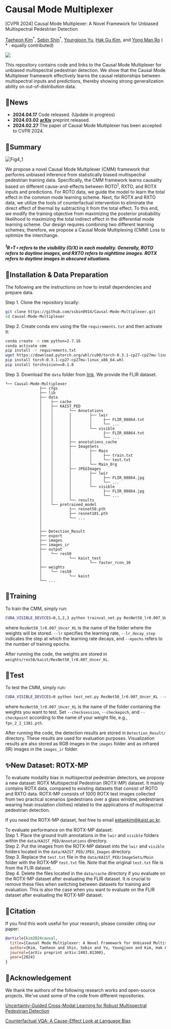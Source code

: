 # Causal Mode Multiplexer
[CVPR 2024] Causal Mode Multiplexer: A Novel Framework for Unbiased Multispectral Pedestrian Detection

<p>
  <a href="https://scholar.google.com/citations?user=9nYafYMAAAAJ&hl=en">Taeheon Kim</a><sup>*</sup>, 
  <a href="https://scholar.google.com/citations?user=a-wpcQEAAAAJ&hl=en">Sebin Shin</a><sup>*</sup>, 
  <a href="https://dblp.org/pid/266/1289.html">Youngjoon Yu</a>, 
  <a href="https://scholar.google.com/citations?user=Jgh1JYgAAAAJ&hl=en">Hak Gu Kim</a>, 
  and <a href="https://scholar.google.com/citations?user=IPzfF7cAAAAJ&hl=en">Yong Man Ro</a> 
  ( * : equally contributed)
</p>

<a href='https://arxiv.org/abs/2403.01300'><img src='https://img.shields.io/badge/Paper-Arxiv-red'></a>

This repository contains code and links to the Causal Mode Multiplexer for unbiased multispectral pedestrian detection. We show that the Causal Mode Multiplexer framework effectively learns the causal relationships between multispectral inputs and predictions, thereby showing strong generalization ability on out-of-distribution data.

## 📢News

- **2024.04.17** Code released. (Update in progress)
- **2024.03.02** [**arXiv**](https://arxiv.org/abs/2403.01300) preprint released. 
- **2024.02.27** The paper of Causal Mode Multiplexer has been accepted to CVPR 2024.

## 📝Summary

![Fig4_1](https://github.com/ssbin0914/Causal-Mode-Multiplexer/assets/101541087/7b90c4a0-ed92-464b-9bfb-9febe8f2d337)

We propose a novel Causal Mode Multiplexer (CMM) framework that performs unbiased inference from statistically biased multispectral pedestrian training data. Specifically, the CMM framework learns causality based on different cause-and-effects between ROTO<sup>1</sup>, RXTO, and ROTX inputs and predictions. For ROTO data, we guide the model to learn the total effect in the common mode learning scheme. Next, for ROTX and RXTO data, we utilize the tools of counterfactual intervention to eliminate the direct effect of thermal by subtracting it from the total effect. To this end, we modify the training objective from maximizing the posterior probability likelihood to maximizing the total indirect effect in the differential mode learning scheme. Our design requires combining two different learning schemes; therefore, we propose a Causal Mode Multiplexing (CMM) Loss to optimize the interchange.

##### <sup>1</sup>R⋆T⋆ refers to the visibility (O/X) in each modality. Generally, ROTO refers to daytime images, and RXTO refers to nighttime images. ROTX refers to daytime images in obscured situations.

## 🔧Installation & Data Preparation

The following are the instructions on how to install dependencies and prepare data. 

Step 1. Clone the repository locally:

```bash
git clone https://github.com/ssbin0914/Causal-Mode-Multiplexer.git
cd Causal-Mode-Multiplexer
```

Step 2. Create conda env using the file `requirements.txt` and then activate it:

```bash
conda create -n cmm python=2.7.16
conda activate cmm
pip install -r requirements.txt
wget https://download.pytorch.org/whl/cu90/torch-0.3.1-cp27-cp27mu-linux_x86_64.whl
pip install torch-0.3.1-cp27-cp27mu-linux_x86_64.whl
pip install torchvision==0.1.8
```

Step 3. Download the `data` folder from [link](https://drive.google.com/drive/folders/1GM2hyK2rDq_GSSRRvAgFo4rVu-iVoBCa?usp=sharing). We provide the FLIR dataset.

```
└── Causal-Mode-Multiplexer
               ├── cfgs
               ├── lib
               ├── data
               │    ├── cache
               │    ├── KAIST_PED
               │    │       └── Annotations
               │    │       │        ├── lwir
               │    │       │        │     ├── FLIR_08864.txt
               │    │       │        │     └── ...
               │    │       │        └── visible
               │    │       │              ├── FLIR_08864.txt
               │    │       │              └── ...
               │    │       ├── annotations_cache
               │    │       ├── ImageSets
               │    │       │        ├── Main 
               │    │       │        │     ├── train.txt
               │    │       │        │     └── test.txt
               │    │       │        └── Main_Org
               │    │       ├── JPEGImages
               │    │       │        ├── lwir
               │    │       │        │     ├── FLIR_08864.jpg
               │    │       │        │     └── ...
               │    │       │        └── visible
               │    │       │              ├── FLIR_08864.jpg
               │    │       │              └── ...
               │    │       └── results
               │    └── pretrained_model
               │            ├── resnet50.pth
               │            ├── resnet101.pth
               │            └── ...
               │
               │
               ├── Detection_Result
               ├── export
               ├── images
               ├── images_ir
               ├── output
               │    └── res50
               │            └── kaist_test
               │                     └── faster_rcnn_10
               ├── weights
               │    └── res50
               │            └── kaist
               └── ...
```

## 🔨Training

To train the CMM, simply run:

```bash
CUDA_VISIBLE_DEVICES=0,1,2,3 python trainval_net.py ResNet50_lr0.007_Uncer_KL --dataset kaist --cuda --mGPUs --bs 4 --cag --s 2 --types all --net res50 --UKLoss ON --lr 0.007 --lr_decay_step 1 --epochs 2
```

where `ResNet50_lr0.007_Uncer_KL` is the name of the folder where the weights will be stored. `--lr` specifies the learning rate, `--lr_decay_step` indicates the step at which the learning rate decays, and `--epochs` refers to the number of training epochs.

After running the code, the weights are stored in `weights/res50/kaist/ResNet50_lr0.007_Uncer_KL`. 

## 🧪Test

To test the CMM, simply run:

```bash
CUDA_VISIBLE_DEVICES=0 python test_net.py ResNet50_lr0.007_Uncer_KL --dataset kaist --cuda --cag --checksession 2 --checkepoch 2 --checkpoint 1381 --types all --UKLoss ON --net res50 --vis
```

where `ResNet50_lr0.007_Uncer_KL` is the name of the folder containing the weights you want to test. Set `--checksession`, `--checkepoch`, and `--checkpoint` according to the name of your weight file, e.g., `fpn_2_2_1381.pth`.

After running the code, the detection results are stored in `Detection_Result/` directory. These results are used for evaluation purposes. Visualization results are also stored as RGB images in the `images` folder and as infrared (IR) images in the `images_ir` folder.

## ✨New Dataset: ROTX-MP

To evaluate modality bias in multispectral pedestrian detectors, we propose a new dataset: ROTX Multispectral Pedestrian (ROTX-MP) dataset. It mainly contains ROTX data, compared to existing datasets that consist of ROTO and RXTO data. ROTX-MP consists of 1000 ROTX test images collected from two practical scenarios (pedestrians over a glass window, pedestrians wearing heat-insulation clothes) related to the applications of multispectral pedestrian detection.

If you need the ROTX-MP dataset, feel free to email eetaekim@kaist.ac.kr.

To evaluate performance on the ROTX-MP dataset:<br>
Step 1. Place the ground truth annotations in the `lwir` and `visible` folders within the `data/KAIST_PED/Annotations` directory.<br>
Step 2. Put the images from the ROTX-MP dataset into the `lwir` and `visible` folders located in the `data/KAIST_PED/JPEG_Images` directory.<br>
Step 3. Replace the `test.txt` file in the `data/KAIST_PED/ImageSets/Main` folder with the ROTX-MP `test.txt` file. Note that the original `test.txt` file is from the FLIR dataset.<br>
Step 4. Delete the files located in the `data/cache` directory if you evaluate on the ROTX-MP dataset after evaluating the FLIR dataset. It is crucial to remove these files when switching between datasets for training and evaluation. This is also the case when you want to evaluate on the FLIR dataset after evaluating the ROTX-MP dataset.

## 📃Citation

If you find this work useful for your research, please consider citing our paper:

```bibtex
@article{kim2024causal,
  title={Causal Mode Multiplexer: A Novel Framework for Unbiased Multispectral Pedestrian Detection},
  author={Kim, Taeheon and Shin, Sebin and Yu, Youngjoon and Kim, Hak Gu and Ro, Yong Man},
  journal={arXiv preprint arXiv:2403.01300},
  year={2024}
}
```

## 🙏Acknowledgement

We thank the authors of the following research works and open-source projects. We've used some of the code from different repositories.

[Uncertainty-Guided Cross-Modal Learning for Robust Multispectral Pedestrian Detection](https://ieeexplore.ieee.org/abstract/document/9419080?casa_token=2iNnZoAqg20AAAAA:lAH7D-i2BnLKOY8ZnLuK_fU-M2sZBg-nlQn5sUgw9ksBPpLVkqlCdCW3EfJ50N9-AHkAHt_J)

[Counterfactual VQA: A Cause-Effect Look at Language Bias](https://github.com/yuleiniu/cfvqa?tab=readme-ov-file)
